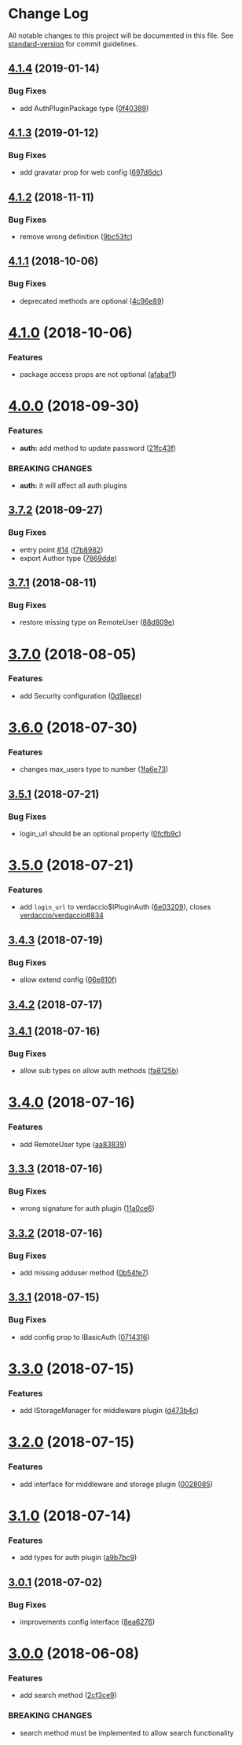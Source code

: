 # Change Log

All notable changes to this project will be documented in this file. See [standard-version](https://github.com/conventional-changelog/standard-version) for commit guidelines.

<a name="4.1.4"></a>
## [4.1.4](https://github.com/verdaccio/flow-types/compare/v4.1.3...v4.1.4) (2019-01-14)


### Bug Fixes

* add AuthPluginPackage type ([0f40389](https://github.com/verdaccio/flow-types/commit/0f40389))



<a name="4.1.3"></a>
## [4.1.3](https://github.com/verdaccio/flow-types/compare/v4.1.2...v4.1.3) (2019-01-12)


### Bug Fixes

* add gravatar prop for web config ([697d6dc](https://github.com/verdaccio/flow-types/commit/697d6dc))



<a name="4.1.2"></a>
## [4.1.2](https://github.com/verdaccio/flow-types/compare/v4.1.1...v4.1.2) (2018-11-11)


### Bug Fixes

* remove wrong definition ([9bc53fc](https://github.com/verdaccio/flow-types/commit/9bc53fc))



<a name="4.1.1"></a>
## [4.1.1](https://github.com/verdaccio/flow-types/compare/v4.1.0...v4.1.1) (2018-10-06)


### Bug Fixes

* deprecated methods are optional ([4c96e89](https://github.com/verdaccio/flow-types/commit/4c96e89))



<a name="4.1.0"></a>
# [4.1.0](https://github.com/verdaccio/flow-types/compare/v4.0.0...v4.1.0) (2018-10-06)


### Features

* package access props are not optional ([afabaf1](https://github.com/verdaccio/flow-types/commit/afabaf1))



<a name="4.0.0"></a>
# [4.0.0](https://github.com/verdaccio/flow-types/compare/v3.7.2...v4.0.0) (2018-09-30)


### Features

* **auth:** add method to update password ([21fc43f](https://github.com/verdaccio/flow-types/commit/21fc43f))


### BREAKING CHANGES

* **auth:** it will affect all auth plugins



<a name="3.7.2"></a>
## [3.7.2](https://github.com/verdaccio/flow-types/compare/v3.7.1...v3.7.2) (2018-09-27)


### Bug Fixes

* entry point [#14](https://github.com/verdaccio/flow-types/issues/14) ([f7b8982](https://github.com/verdaccio/flow-types/commit/f7b8982))
* export Author type ([7869dde](https://github.com/verdaccio/flow-types/commit/7869dde))



<a name="3.7.1"></a>
## [3.7.1](https://github.com/verdaccio/flow-types/compare/v3.7.0...v3.7.1) (2018-08-11)


### Bug Fixes

* restore missing type on RemoteUser ([88d809e](https://github.com/verdaccio/flow-types/commit/88d809e))



<a name="3.7.0"></a>
# [3.7.0](https://github.com/verdaccio/flow-types/compare/v3.6.0...v3.7.0) (2018-08-05)


### Features

* add Security configuration ([0d9aece](https://github.com/verdaccio/flow-types/commit/0d9aece))



<a name="3.6.0"></a>
# [3.6.0](https://github.com/verdaccio/flow-types/compare/v3.5.1...v3.6.0) (2018-07-30)


### Features

* changes max_users type to number ([1fa6e73](https://github.com/verdaccio/flow-types/commit/1fa6e73))



<a name="3.5.1"></a>
## [3.5.1](https://github.com/verdaccio/flow-types/compare/v3.5.0...v3.5.1) (2018-07-21)


### Bug Fixes

* login_url should be an optional property ([0fcfb9c](https://github.com/verdaccio/flow-types/commit/0fcfb9c))



<a name="3.5.0"></a>
# [3.5.0](https://github.com/verdaccio/flow-types/compare/v3.4.3...v3.5.0) (2018-07-21)


### Features

* add `login_url` to verdaccio$IPluginAuth ([6e03209](https://github.com/verdaccio/flow-types/commit/6e03209)), closes [verdaccio/verdaccio#834](https://github.com/verdaccio/verdaccio/issues/834)



<a name="3.4.3"></a>
## [3.4.3](https://github.com/verdaccio/flow-types/compare/v3.4.2...v3.4.3) (2018-07-19)


### Bug Fixes

* allow extend config ([06e810f](https://github.com/verdaccio/flow-types/commit/06e810f))



<a name="3.4.2"></a>
## [3.4.2](https://github.com/verdaccio/flow-types/compare/v3.4.1...v3.4.2) (2018-07-17)



<a name="3.4.1"></a>
## [3.4.1](https://github.com/verdaccio/flow-types/compare/v3.4.0...v3.4.1) (2018-07-16)


### Bug Fixes

* allow sub types on allow auth methods ([fa8125b](https://github.com/verdaccio/flow-types/commit/fa8125b))



<a name="3.4.0"></a>
# [3.4.0](https://github.com/verdaccio/flow-types/compare/v3.3.3...v3.4.0) (2018-07-16)


### Features

* add RemoteUser type ([aa83839](https://github.com/verdaccio/flow-types/commit/aa83839))



<a name="3.3.3"></a>
## [3.3.3](https://github.com/verdaccio/flow-types/compare/v3.3.2...v3.3.3) (2018-07-16)


### Bug Fixes

* wrong signature for auth plugin ([11a0ce6](https://github.com/verdaccio/flow-types/commit/11a0ce6))



<a name="3.3.2"></a>
## [3.3.2](https://github.com/verdaccio/flow-types/compare/v3.3.1...v3.3.2) (2018-07-16)


### Bug Fixes

* add missing adduser method ([0b54fe7](https://github.com/verdaccio/flow-types/commit/0b54fe7))



<a name="3.3.1"></a>
## [3.3.1](https://github.com/verdaccio/flow-types/compare/v3.3.0...v3.3.1) (2018-07-15)


### Bug Fixes

* add config prop to IBasicAuth ([0714316](https://github.com/verdaccio/flow-types/commit/0714316))



<a name="3.3.0"></a>
# [3.3.0](https://github.com/verdaccio/flow-types/compare/v3.2.0...v3.3.0) (2018-07-15)


### Features

* add IStorageManager for middleware plugin ([d473b4c](https://github.com/verdaccio/flow-types/commit/d473b4c))



<a name="3.2.0"></a>
# [3.2.0](https://github.com/verdaccio/flow-types/compare/v3.1.0...v3.2.0) (2018-07-15)


### Features

* add interface for middleware and storage plugin ([0028085](https://github.com/verdaccio/flow-types/commit/0028085))



<a name="3.1.0"></a>
# [3.1.0](https://github.com/verdaccio/flow-types/compare/v3.0.1...v3.1.0) (2018-07-14)


### Features

* add types for auth plugin ([a9b7bc9](https://github.com/verdaccio/flow-types/commit/a9b7bc9))



<a name="3.0.1"></a>
## [3.0.1](https://github.com/verdaccio/flow-types/compare/v3.0.0...v3.0.1) (2018-07-02)


### Bug Fixes

* improvements config interface ([8ea6276](https://github.com/verdaccio/flow-types/commit/8ea6276))



<a name="3.0.0"></a>
# [3.0.0](https://github.com/verdaccio/flow-types/compare/v2.2.2...v3.0.0) (2018-06-08)


### Features

* add search method ([2cf3ce9](https://github.com/verdaccio/flow-types/commit/2cf3ce9))


### BREAKING CHANGES

* search method must be implemented to allow search functionality
